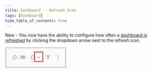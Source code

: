 ```yaml
---
title: Dashboard  - Refresh Icon
tags: [dashboard]
hide_table_of_contents: true
---
```


New - You now have the ability to configure how often a [dashboard is refreshed](https://help.sumologic.com/Visualizations-and-Alerts/Dashboard_(New)/About_Dashboard_(New)#Auto_Refresh) by clicking the dropdown arrow next to the refresh icon.

![Auto Refresh](dashboard-auto-refresh.png)